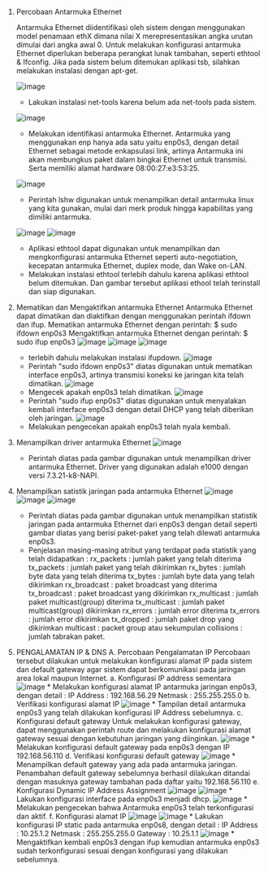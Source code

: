 1.  Percobaan Antarmuka Ethernet

    Antarmuka Ethernet diidentifikasi oleh sistem dengan menggunakan model penamaan ethX dimana nilai X merepresentasikan angka urutan dimulai dari angka awal 0. Untuk melakukan konfigurasi
    antarmuka Ethernet diperlukan beberapa perangkat lunak tambahan, seperti ethtool & Ifconfig. Jika pada sistem belum ditemukan aplikasi tsb, silahkan melakukan instalasi dengan apt-get.
    
    ![image](https://github.com/user-attachments/assets/67e6df51-8b74-4c47-9cba-cd3ed05da7d3)
    * Lakukan instalasi net-tools karena belum ada net-tools pada sistem.

    ![image](https://github.com/user-attachments/assets/a8d58d65-8c2b-4c2f-9dd9-41a06a5964da)
    * Melakukan identifikasi	antarmuka	Ethernet.	Antarmuka yang menggunakan enp hanya ada satu yaitu enp0s3, dengan detail Ethernet sebagai metode enkapsulasi link, artinya 
      Antarmuka ini akan membungkus paket dalam bingkai Ethernet untuk transmisi. Serta memiliki alamat hardware 08:00:27:e3:53:25.

    ![image](https://github.com/user-attachments/assets/3845df37-4927-4c04-9a62-493f64eb57c0)
    * Perintah lshw digunakan untuk menampilkan detail antarmuka linux yang kita gunakan, mulai dari merk produk hingga kapabilitas yang dimiliki antarmuka.

    ![image](https://github.com/user-attachments/assets/a5ff6458-529d-49f9-b1bc-eb0aff1813fb)
    ![image](https://github.com/user-attachments/assets/fbddaa7a-b41f-4f09-8808-8e152abe67c5)
    * Aplikasi ethtool dapat digunakan untuk menampilkan dan mengkonfigurasi antarmuka Ethernet seperti auto-negotiation, kecepatan antarmuka Ethernet, duplex mode, dan Wake on-LAN.
    * Melakukan instalasi ethtool terlebih dahulu karena aplikasi ethtool belum ditemukan. Dan gambar tersebut aplikasi ethool telah terinstall dan siap digunakan.

2. Mematikan dan Mengaktifkan antarmuka Ethernet
   Antarmuka Ethernet dapat dimatikan dan diaktifkan dengan menggunakan perintah ifdown dan ifup.
        Mematikan antarmuka Ethernet dengan perintah:
            $ sudo ifdown enp0s3
        Mengaktifkan antarmuka Ethernet dengan perintah:
            $ sudo ifup enp0s3
   ![image](https://github.com/user-attachments/assets/e9dafaec-7bd2-4382-a9ef-9e24e21d191e)
   ![image](https://github.com/user-attachments/assets/0df34240-abc9-4080-a1c0-5076028d0712)
   ![image](https://github.com/user-attachments/assets/7218e732-f8de-4610-a351-c264b6cbe1ba)
   * terlebih dahulu melakukan instalasi ifupdown.
   ![image](https://github.com/user-attachments/assets/d670311b-f0e8-47c3-9b6b-ece9046d1c57)
   * Perintah "sudo ifdown enp0s3" diatas digunakan untuk mematikan interface enp0s3, artinya transmisi koneksi ke jaringan kita telah dimatikan.
   ![image](https://github.com/user-attachments/assets/620317b5-db50-425b-b699-793d6a1d7760)
   * Mengecek apakah enp0s3 telah dimatikan.
   ![image](https://github.com/user-attachments/assets/dc48bbac-dfb6-46d7-863c-d6ead5f836a9)
   * Perintah "sudo ifup enp0s3" diatas digunakan untuk menyalakan kembali interface enp0s3 dengan detail DHCP yang telah diberikan oleh jaringan.
   ![image](https://github.com/user-attachments/assets/8e22d70b-9daf-4e24-bec5-c75d3666d2b2)
   * Melakukan pengecekan apakah enp0s3 telah nyala kembali.

3. Menampilkan driver antarmuka Ethernet
   ![image](https://github.com/user-attachments/assets/cb4c916d-aa66-4f16-b76d-85519cc33603)
   * Perintah diatas pada gambar digunakan untuk menampilkan driver antarmuka Ethernet. Driver yang digunakan adalah e1000 dengan versi 7.3.21-k8-NAPI.
4. Menampilkan satistik jaringan pada antarmuka Ethernet
   ![image](https://github.com/user-attachments/assets/701ac7c0-2f0e-40e5-8d93-abc00fc2f3c5)
   ![image](https://github.com/user-attachments/assets/cbe47e62-1948-484a-b165-dbc7a0f654be)
   ![image](https://github.com/user-attachments/assets/30b480b3-cf2e-4ab6-a36f-cafe6aa240bf)
   * Perintah diatas pada gambar digunakan untuk menampilkan statistik jaringan pada antarmuka Ethernet dari enp0s3 dengan detail seperti gambar diatas yang berisi paket-paket yang telah 
     dilewati antarmuka enp0s3.
   * Penjelasan  masing-masing atribut yang terdapat pada statistik yang telah didapatkan :
        rx_packets	: jumlah paket yang telah diterima
        tx_packets	: jumlah paket yang telah dikirimkan
        rx_bytes	: jumlah byte data yang telah diterima
        tx_bytes	: jumlah byte data yang telah dikirimkan
        rx_broadcast	: paket broadcast yang diterima
        tx_broadcast	: paket broadcast yang dikirimkan
        rx_multicast	: jumlah paket multicast(group) diterima
         tx_multicast	: jumlah paket multicast(group) dikirimkan
         rx_errors	: jumlah error diterima
         tx_errors	: jumlah error dikirimkan
         tx_dropped	: jumlah paket drop yang dikirimkan
         multicast	: packet group atau sekumpulan
         collisions	: jumlah tabrakan paket.

5. PENGALAMATAN IP & DNS
   A. Percobaan Pengalamatan IP
      Percobaan tersebut dilakukan untuk melakukan konfigurasi alamat IP pada sistem dan default gateway agar sistem dapat berkomunikasi pada jaringan area lokal maupun Internet.
      a. Konfigurasi IP address sementara
         ![image](https://github.com/user-attachments/assets/cd6a4b41-54f7-40d7-9c06-8220ab221110)
         * Melakukan konfigurasi alamat IP antarmuka jaringan enp0s3, dengan detail :
            IP Address	: 192.168.56.29
            Netmask	    : 255.255.255.0
       b. Verifikasi konfigurasi alamat IP
          ![image](https://github.com/user-attachments/assets/77575a9b-c919-4d1b-990d-48df78da87b8)
          * Tampilan detail antarmuka enp0s3 yang telah dilakukan konfigurasi IP Address sebelumnya.
       c. Konfigurasi default gateway
          Untuk melakukan konfigurasi gateway, dapat menggunakan perintah route dan melakukan konfigurasi alamat gateway sesuai dengan kebutuhan jaringan yang diinginkan.
          ![image](https://github.com/user-attachments/assets/89d29425-6467-4444-ba1d-79e5ae07006c)
          * Melakukan konfigurasi default gateway pada enp0s3 dengan IP 192.168.56.110
       d. Verifikasi konfigurasi default gateway
          ![image](https://github.com/user-attachments/assets/2c41afee-07ad-4cdc-acc3-a162cb82b9c7)
          * Menampilkan default gateway yang ada pada antarmuka jaringan. Penambahan default gateway sebelumnya berhasil dilakukan ditandai dengan masuknya gateway tambahan pada daftar 
            yaitu 192.168.56.110
       e. Konfigurasi Dynamic IP Address Assignment
          ![image](https://github.com/user-attachments/assets/d4dcf615-8f13-47fd-85cc-25ba08e13603)
          ![image](https://github.com/user-attachments/assets/505ddb47-984d-4325-95cd-efd1c657d060)
          * Lakukan konfigurasi interface pada enp0s3 menjadi dhcp.
          ![image](https://github.com/user-attachments/assets/e6d6f2be-0bee-40eb-a043-028d18e24795)
          * Melakukan pengecekan bahwa Antarmuka enp0s3 telah terkonfigurasi dan aktif.
       f. Konfigurasi alamat IP 
          ![image](https://github.com/user-attachments/assets/ac2cdb4a-84d5-4236-964c-95734e7c75dd)
          ![image](https://github.com/user-attachments/assets/8d1dad80-fa70-451b-9cd9-6771ca880dd5)
          * Lakukan konfigurasi IP static pada antarmuka enp0s8, dengan detail :
                   IP Address	: 10.25.1.2
                   Netmask	: 255.255.255.0
                   Gateway	: 10.25.1.1
          ![image](https://github.com/user-attachments/assets/0867ad6a-fad8-4d3f-8b34-3bfbb2615e31)
          * Mengaktifkan kembali enp0s3 dengan ifup kemudian antarmuka enp0s3 sudah terkonfigurasi sesuai dengan konfigurasi yang dilakukan sebelumnya. 

   













      


    

      
